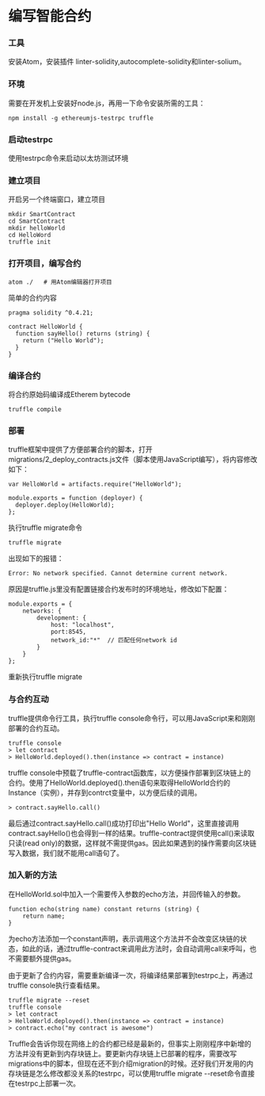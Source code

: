 # 编写智能合约

### 工具

安装Atom，安装插件 linter-solidity,autocomplete-solidity和linter-solium。

### 环境

需要在开发机上安装好node.js，再用一下命令安装所需的工具：

	npm install -g ethereumjs-testrpc truffle

### 启动testrpc

使用testrpc命令来启动以太坊测试环境

### 建立项目

开启另一个终端窗口，建立项目

	mkdir SmartContract
	cd SmartContract
	mkdir helloWorld
	cd HelloWord
	truffle init
	

### 打开项目，编写合约

	atom ./   # 用Atom编辑器打开项目
	
简单的合约内容

	pragma solidity ^0.4.21;

	contract HelloWorld {
	  function sayHello() returns (string) {
	    return ("Hello World");
	  }
	}

### 编译合约

将合约原始码编译成Etherem bytecode

	truffle compile


### 部署

truffle框架中提供了方便部署合约的脚本，打开migrations/2_deploy_contracts.js文件（脚本使用JavaScript编写），将内容修改如下：

	var HelloWorld = artifacts.require("HelloWorld");
	
	module.exports = function (deployer) {
	  deployer.deploy(HelloWorld);
	};

执行truffle migrate命令

	truffle migrate

出现如下的报错：

	Error: No network specified. Cannot determine current network.

原因是truffle.js里没有配置链接合约发布时的环境地址，修改如下配置：

	module.exports = {
	    networks: {
	        development: {
	            host: "localhost",
	            port:8545,
	            network_id:"*"  // 匹配任何network id
	        }
	    }
	};

重新执行truffle migrate

### 与合约互动

truffle提供命令行工具，执行truffle console命令行，可以用JavaScript来和刚刚部署的合约互动。

	truffle console
	> let contract
	> HelloWorld.deployed().then(instance => contract = instance)
	
truffle console中预载了truffle-contract函数库，以方便操作部署到区块链上的合约。使用了HelloWorld.deployed().then语句来取得HelloWorld合约的Instance（实例），并存到contrct变量中，以方便后续的调用。

	> contract.sayHello.call()

最后通过contract.sayHello.call()成功打印出"Hello World"，这里直接调用contract.sayHello()也会得到一样的结果。truffle-contract提供使用call()来读取只读(read only)的数据，这样就不需提供gas。因此如果遇到的操作需要向区块链写入数据，我们就不能用call语句了。

### 加入新的方法

在HelloWorld.sol中加入一个需要传入参数的echo方法，并回传输入的参数。

	function echo(string name) constant returns (string) {
		return name;
	} 

为echo方法添加一个constant声明，表示调用这个方法并不会改变区块链的状态，如此的话，通过truffle-contract来调用此方法时，会自动调用call来呼叫，也不需要额外提供gas。

由于更新了合约内容，需要重新编译一次，将编译结果部署到testrpc上，再通过truffle console执行查看结果。

	truffle migrate --reset
	truffle console
	> let contract
	> HelloWorld.deployed().then(instance => contract = instance)
	> contract.echo("my contract is awesome")
	
Truffle会告诉你现在网络上的合约都已经是最新的，但事实上刚刚程序中新增的方法并没有更新到内存块链上。要更新内存块链上已部署的程序，需要改写migrations中的脚本，但现在还不到介绍migration的时候。还好我们开发用的内存块链是怎么修改都没关系的testrpc，可以使用truffle migrate --reset命令直接在testrpc上部署一次。


